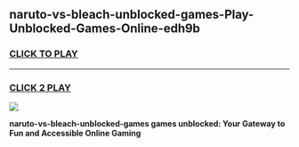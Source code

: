
## naruto-vs-bleach-unblocked-games-Play-Unblocked-Games-Online-edh9b
<h3>
<a href="https://premium76.site?title=naruto-vs-bleach-unblocked-games&ref=25A">CLICK TO PLAY</a></h3>
<hr>

<h3>
<a href="https://premium76.site?title=naruto-vs-bleach-unblocked-games&ref=25A">CLICK 2 PLAY</a>
  
</h3>

<a href="https://premium76.site?title=naruto-vs-bleach-unblocked-games&ref=25A"><img src="https://clearcache.store/games.png"></a>


**naruto-vs-bleach-unblocked-games games unblocked: Your Gateway to Fun and Accessible Online Gaming**
